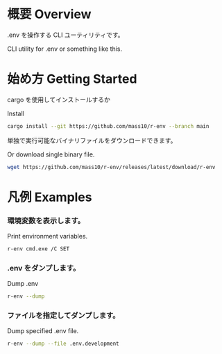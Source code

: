 # 概要 Overview

.env を操作する CLI ユーティリティです。

CLI utility for .env or something like this.

# 始め方 Getting Started

cargo を使用してインストールするか

Install

```sh
cargo install --git https://github.com/mass10/r-env --branch main
```

単独で実行可能なバイナリファイルをダウンロードできます。

Or download single binary file.

```sh
wget https://github.com/mass10/r-env/releases/latest/download/r-env
```

# 凡例 Examples

### 環境変数を表示します。
Print environment variables.

```sh
r-env cmd.exe /C SET
```

### .env をダンプします。
Dump .env

```sh
r-env --dump
```

### ファイルを指定してダンプします。
Dump specified .env file.

```sh
r-env --dump --file .env.development
```
